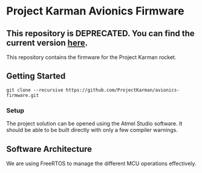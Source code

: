 # Project Karman Avionics Firmware
## This repository is DEPRECATED. You can find the current version [here](https://github.com/ProjectKarman/avionics).

This repository contains the firmware for the Project Karman rocket.

## Getting Started
```
git clone --recursive https://github.com/ProjectKarman/avionics-firmware.git
```

### Setup

The project solution can be opened using the Atmel Studio software. It should be able to be built directly with only a few compiler warnings.

## Software Architecture

We are using FreeRTOS to manage the different MCU operations effectively.
